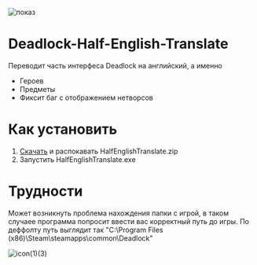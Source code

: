 
![показ](https://github.com/user-attachments/assets/d1f0291a-6ad4-4ff4-abf1-91498cf646d6)



# Deadlock-Half-English-Translate
Переводит часть интерфеса Deadlock на английский, а именно

 - Героев
 - Предметы
 - Фиксит баг с отображением нетворсов

# Как установить

1. [Скачать](https://github.com/megiculaa/Deadlock-Half-English-Translate/releases/tag/release) и распокавать HalfEnglishTranslate.zip
2. Запустить HalfEnglishTranslate.exe

# Трудности
Может возникнуть проблема нахождения папки с игрой, в таком случаее программа попросит ввести вас корректный путь до игры.
По деффолту путь выглядит так "C:\Program Files (x86)\Steam\steamapps\common\Deadlock"

![icon(1)(3)](https://github.com/user-attachments/assets/732225fb-46f0-42e3-833e-fc0a50cd4e45)
